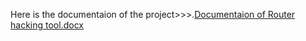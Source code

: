 Here is the documentaion of the project>>>.[Documentaion of Router hacking tool.docx](https://github.com/sagar658/Router-Hacking-Tool/files/14437528/Documentaion.of.Router.hacking.tool.docx)
